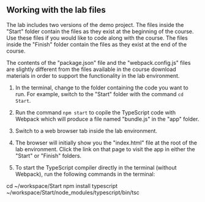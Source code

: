 ## Working with the lab files

The lab includes two versions of the demo project. The files inside the "Start" folder contain the files as they exist at the beginning of the course. Use these files if you would like to code along with the course. The files inside the "Finish" folder contain the files as they exist at the end of the course.

The contents of the "package.json" file and the "webpack.config.js" files are slightly different from the files available in the course download materials in order to support the functionality in the lab environment.

1. In the terminal, change to the folder containing the code you want to run. For example, switch to the "Start" folder with the command `cd Start`.

2. Run the command `npm start` to copile the TypeScript code with Webpack which will produce a file named "bundle.js" in the "app" folder.

3. Switch to a web browser tab inside the lab environment.

4. The browser will initially show you the "index.html" file at the root of the lab environment. Click the link on that page to visit the app in either the "Start" or "Finish" folders.

5. To start the TypeScript compiler directly in the terminal (without Webpack), run the following commands in the terminal:

  cd ~/workspace/Start
  npm install typescript
  ~/workspace/Start/node_modules/typescript/bin/tsc
